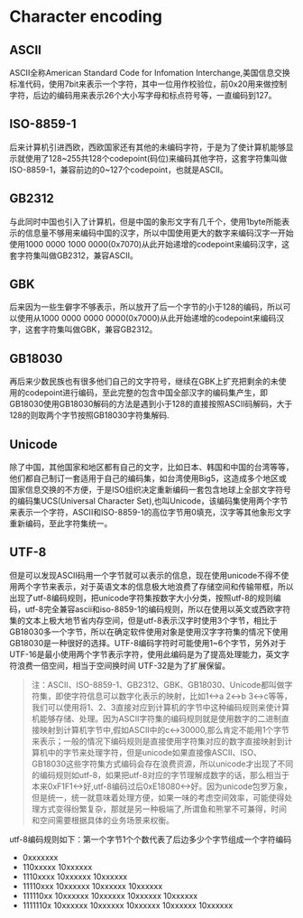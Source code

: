 # Character encoding

## ASCII

ASCII全称American Standard Code for Infomation Interchange,美国信息交换标准代码，使用7bit来表示一个字符，其中一位用作校验位，前0x20用来做控制字符，后边的编码用来表示26个大小写字母和标点符号等，一直编码到127。

## ISO-8859-1

后来计算机引进西欧，西欧国家还有其他的未编码字符，于是为了使计算机能够显示就使用了128\~255共128个codepoint(码位)来编码其他字符，这套字符集叫做ISO-8859-1，兼容前边的0\~127个codepoint，也就是ASCII。

## GB2312

与此同时中国也引入了计算机，但是中国的象形文字有几千个，使用1byte所能表示的信息量不够用来编码中国的汉字，所以中国使用更大的数字来编码汉字一开始使用1000 0000 1000 0000(0x7070)从此开始递增的codepoint来编码汉字，这套字符集叫做GB2312，兼容ASCII。

## GBK

后来因为一些生僻字不够表示，所以放开了后一个字节的小于128的编码，所以可以使用从1000 0000 0000 0000(0x7000)从此开始递增的codepoint来编码汉字，这套字符集叫做GBK，兼容GB2312。

## GB18030

再后来少数民族也有很多他们自己的文字符号，继续在GBK上扩充把剩余的未使用的codepoint进行编码，至此完整的包含中国全部汉字的编码集产生，即GB18030使用GB18030解码的方法是遇到小于128的直接按照ASCII码解码，大于128的则取两个字节按照GB18030字符集解码.

## Unicode

除了中国，其他国家和地区都有自己的文字，比如日本、韩国和中国的台湾等等，他们都自己制订一套适用于自己的编码集，如台湾使用Big5，这造成多个地区或国家信息交换的不方便，于是ISO组织决定重新编码一套包含地球上全部文字符号的编码集UCS(Universal Character Set),也叫Unicode，该编码集使用两个字节来表示一个字符，ASCII和ISO-8859-1的高位字节用0填充，汉字等其他象形文字重新编码，至此字符集统一。

## UTF-8

但是可以发现ASCII码用一个字节就可以表示的信息，现在使用unicode不得不使用两个字节来表示，对于英语文本的信息极大地浪费了存储空间和传输带框，所以出现了utf-8编码规则，把unicode字符集按数字大小分类，按照utf-8的规则编码，utf-8完全兼容ascii和iso-8859-1的编码规则，所以在使用以英文或西欧字符集的文本上极大地节省内存空间，但是utf-8表示汉字时使用3个字节，相比于GB18030多一个字节，所以在确定软件使用对象是使用汉字字符集的情况下使用GB18030是一种很好的选择。UTF-8编码字符时可能使用1~6个字节，另外对于UTF-16是最小使用两个字节表示字符，使用此编码是为了提高处理能力，英文字符浪费一倍空间，相当于空间换时间
UTF-32是为了扩展保留。

> 注：ASCII、ISO-8859-1、GB2312、GBK、GB18030、Unicode都叫做字符集，即使字符信息可以数字化表示的映射，比如1<->a  2<->b 3<->c等等，我们可以使用将1、2、3直接对应到计算机的字节中这种编码规则来使计算机能够存储、处理。因为ASCII字符集的编码规则就是使用数字的二进制直接映射到计算机字节中,假如ASCII中的c<->30000,那么肯定不能用1个字节来表示；一般的情况下编码规则是直接使用字符集对应的数字直接映射到计算机中的字节来处理字符，但是unicode如果直接像ASCII、ISO、GB18030这些字符集方式编码会存在浪费资源，所以unicode才出现了不同的编码规则如utf-8，如果把utf-8对应的字节理解成数字的话，那么相当于本来0xF1F1<->好,utf-8编码过后0xE18080<->好。因为unicode包罗万象，但是统一，统一就意味着处理方便，如果一味的考虑空间效率，可能使得处理方式变得纷繁复杂，那就是另一种极端了,所谓鱼和熊掌不可兼得，时间和空间需要根据具体的业务场景来权衡。

utf-8编码规则如下：第一个字节1个个数代表了后边多少个字节组成一个字符编码

- 0xxxxxxx
- 110xxxxx 10xxxxxx
- 1110xxxx 10xxxxxx 10xxxxxx
- 11110xxx 10xxxxxx 10xxxxxx 10xxxxxx
- 111110xx 10xxxxxx 10xxxxxx 10xxxxxx 10xxxxxx
- 1111110x 10xxxxxx 10xxxxxx 10xxxxxx 10xxxxxx 10xxxxxx
